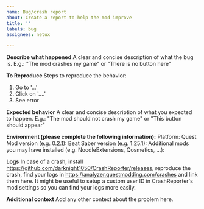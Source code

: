 ```yaml
---
name: Bug/crash report
about: Create a report to help the mod improve
title: ''
labels: bug
assignees: netux

---
```


**Describe what happened**
A clear and concise description of what the bug is.
E.g.: "The mod crashes my game" or "There is no button here"

**To Reproduce**
Steps to reproduce the behavior:
1. Go to '...'
2. Click on '....'
3. See error

**Expected behavior**
A clear and concise description of what you expected to happen.
E.g.: "The mod should not crash my game" or "This button should appear"

**Environment (please complete the following information):**
Platform: Quest
Mod version (e.g. 0.2.1): 
Beat Saber version (e.g. 1.25.1): 
Additional mods you may have installed (e.g. NoodleExtensions, Qosmetics, ...): 

**Logs**
In case of a crash, install https://github.com/darknight1050/CrashReporter/releases, reproduce the crash, find your logs in https://analyzer.questmodding.com/crashes and link them here. It might be useful to setup a custom user ID in CrashReporter's mod settings so you can find your logs more easily.

**Additional context**
Add any other context about the problem here.
